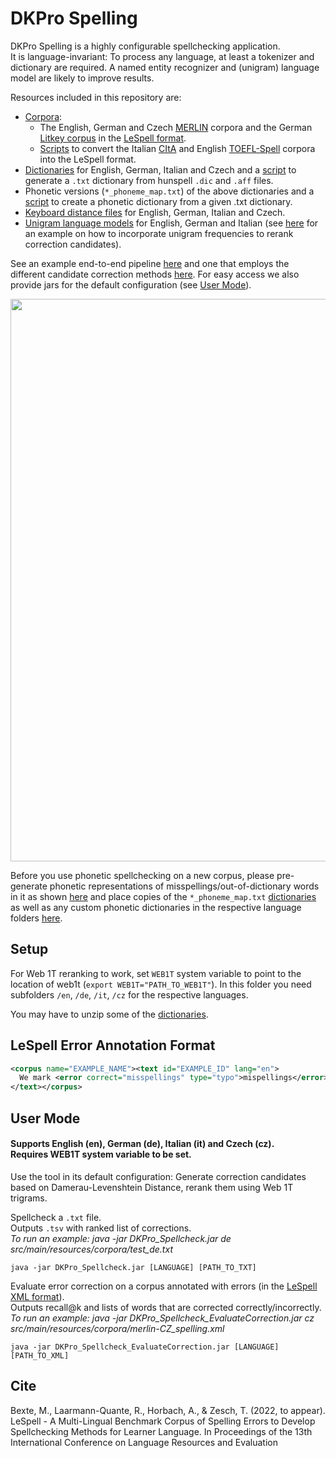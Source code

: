 # DKPro Spelling


DKPro Spelling is a highly configurable spellchecking application.</br>
It is language-invariant: To process any language, at least a tokenizer and dictionary are required.
A named entity recognizer and (unigram) language model are likely to improve results.</br>

Resources included in this repository are:
* [Corpora](spelling/src/main/resources/corpora):
  * The English, German and Czech [MERLIN](https://merlin-platform.eu) corpora and the German [Litkey corpus](https://www.linguistics.rub.de/litkeycorpus/index.html) in the [LeSpell format](#lespell-error-annotation-format).
  * [Scripts](https://github.com/ltl-ude/ltl-spelling/blob/master/data_prep) to convert the Italian [CItA](http://www.italianlp.it/resources/cita-corpus-italiano-di-apprendenti-l1/) and English [TOEFL-Spell](https://github.com/EducationalTestingService/TOEFL-Spell) corpora into the LeSpell format.
* [Dictionaries](spelling/src/main/resources/dictionaries) for English, German, Italian and Czech and a [script](spelling/src/main/resources/dictionaries/hunspell/GetHunspellDict.java) to generate a `.txt` dictionary from hunspell `.dic` and `.aff` files.
* Phonetic versions (`*_phoneme_map.txt`) of the above dictionaries and a [script](https://github.com/ltl-ude/ltl-spelling/blob/master/spelling/src/main/java/utils/GraphemeDictionaryToPhonemeMap.java) to create a phonetic dictionary from a given .txt dictionary.
* [Keyboard distance files](https://github.com/ltl-ude/ltl-spelling/tree/master/spelling/src/main/resources/matrixes) for English, German, Italian and Czech.
* [Unigram language models](https://github.com/ltl-ude/ltl-spelling/tree/master/spelling/src/main/resources/language_models) for English, German and Italian (see [here](spelling/src/main/java/experiments/ErrorCorrectionExperiments_unigramReranking.java) for an example on how to incorporate unigram frequencies to rerank correction candidates).

See an example end-to-end pipeline [here](spelling/src/main/java/experiments/DKPro_Spellcheck.java) and one that employs the different candidate correction methods [here](spelling/src/main/java/experiments/ErrorCorrectionExperiments_web1tReranking.java).
For easy access we also provide jars for the default configuration (see [User Mode](#user-mode)).

<img src="https://github.com/ltl-ude/ltl-spelling/blob/master/pipeline_overview.png" width="900">

Before you use phonetic spellchecking on a new corpus, please pre-generate phonetic representations of misspellings/out-of-dictionary words in it as shown [here](https://github.com/ltl-ude/ltl-spelling/blob/master/spelling/src/main/java/experiments/CollectMisspellingPhonemes.java) and place copies of the `*_phoneme_map.txt` [dictionaries](spelling/src/main/resources/dictionaries) as well as any custom phonetic dictionaries in the respective language folders [here](spelling/src/main/resources/corpora/misspelling_phonemes).

## Setup
For Web 1T reranking to work, set `WEB1T` system variable to point to the location of web1t (`export WEB1T="PATH_TO_WEB1T"`).
In this folder you need subfolders `/en`, `/de`, `/it`, `/cz` for the respective languages.

You may have to unzip some of the [dictionaries](spelling/src/main/resources/dictionaries).

## LeSpell Error Annotation Format

```xml
<corpus name="EXAMPLE_NAME"><text id="EXAMPLE_ID" lang="en">
  We mark <error correct="misspellings" type="typo">mispellings</error> as shown in this example.
</text></corpus>
```

## User Mode
#### Supports English (en), German (de), Italian (it) and Czech (cz).</br> Requires WEB1T system variable to be set.

Use the tool in its default configuration:
Generate correction candidates based on Damerau-Levenshtein Distance, rerank them using Web 1T trigrams.

Spellcheck a `.txt` file.</br>
Outputs `.tsv` with ranked list of corrections.</br>
*To run an example: java -jar DKPro_Spellcheck.jar de src/main/resources/corpora/test_de.txt*
```
java -jar DKPro_Spellcheck.jar [LANGUAGE] [PATH_TO_TXT]
```

Evaluate error correction on a corpus annotated with errors (in the [LeSpell XML format](#lespell-error-annotation-format)).</br>
Outputs recall@k and lists of words that are corrected correctly/incorrectly.</br>
*To run an example: java -jar DKPro_Spellcheck_EvaluateCorrection.jar cz src/main/resources/corpora/merlin-CZ_spelling.xml*
```
java -jar DKPro_Spellcheck_EvaluateCorrection.jar [LANGUAGE] [PATH_TO_XML]
```

## Cite
Bexte, M., Laarmann-Quante, R., Horbach, A., & Zesch, T. (2022, to appear). LeSpell - A Multi-Lingual Benchmark Corpus of Spelling Errors to Develop Spellchecking Methods for Learner Language. In Proceedings of the 13th International Conference on Language Resources and Evaluation
